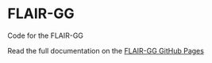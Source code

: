 # FLAIR-GG
Code for the FLAIR-GG

Read the full documentation on the [FLAIR-GG GitHub Pages](https://wilkinsonlab.github.io/FLAIR-GG/)